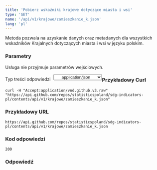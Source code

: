 ```yaml
---
title: 'Pobierz wskaźniki krajowe dotyczące miasta i wsi'
type: 'GET'
name: '/api/v1/krajowe/zamieszkanie_k.json'
lang: 'pl'
---
```


Metoda pozwala na uzyskanie danych oraz metadanych dla wszystkich wskaźników Krajalnych dotyczących miasta i wsi w języku polskim.

### Parametry

<p>Usługa nie przyjmuje parametrów wejściowych.</p>

<p style='float:left;margin-top: 7px;'>Typ treści odpowiedzi</p>
<select style='float:left;padding: 0px 15px;width: 155px;margin-left: 10px;text-align-last: center;'>
  <option>application/json</option>
</select>

<div id='exampleKrajZam'>

<h3 id="przykładowy-curl">Przykładowy Curl</h3>

<p><code class="highlighter-rouge">curl -H "Accept:application/vnd.github.v3.raw" "https://api.github.com/repos/statisticspoland/sdg-indicators-pl/contents/api/v1/krajowe/zamieszkanie_k.json"</code></p>

<h3 id="przykładowy-url">Przykładowy URL</h3>

<p><code class="highlighter-rouge">https://api.github.com/repos/statisticspoland/sdg-indicators-pl/contents/api/v1/krajowe/zamieszkanie_k.json</code></p>

<h3 id="przykładowy-kod-odpowiedzi">Kod odpowiedzi</h3>

<p><code class="highlighter-rouge">200</code></p>

<h3 id="przykładowa-odpowiedź">Odpowiedź</h3>

<p><code class="highlighter-rouge" id="show-data-KrajZam">
</code></p>

</div>


<script>

$.getJSON('https://sdg.gov.pl/api/v1/krajowe/zamieszkanie_k.json', function(data) {
    $('#show-data-KrajZam').html(JSON.stringify(data, null, 2));
});

</script>
